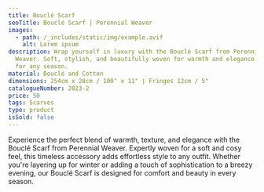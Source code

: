 ```yaml
---
title: Bouclé Scarf
seoTitle: Bouclé Scarf | Perennial Weaver
images:
  - path: /_includes/static/img/example.avif
    alt: Lorem ipsum
description: Wrap yourself in luxury with the Bouclé Scarf from Perennial
  Weaver. Soft, stylish, and beautifully woven for warmth and elegance. Perfect
  for any season.
material: Bouclé and Cotton
dimensions: 254cm x 28cm / 100" x 11" | Fringes 12cm / 5"
catalogueNumber: 2023-2
price: 50
tags: Scarves
type: product
isSold: false
---
```

Experience the perfect blend of warmth, texture, and elegance with the Bouclé Scarf from Perennial Weaver. Expertly woven for a soft and cosy feel, this timeless accessory adds effortless style to any outfit. Whether you're layering up for winter or adding a touch of sophistication to a breezy evening, our Bouclé Scarf is designed for comfort and beauty in every season.
